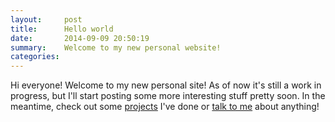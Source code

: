 ```yaml
---
layout:     post
title:      Hello world
date:       2014-09-09 20:50:19
summary:    Welcome to my new personal website!
categories: 
---
```


Hi everyone! Welcome to my new personal site! As of now it's still a work in progress, but I'll start posting some more interesting stuff pretty soon. In the meantime, check out some [projects](http://danielni.github.io/projects) I've done or [talk to me](http://danielni.github.io/) about anything!